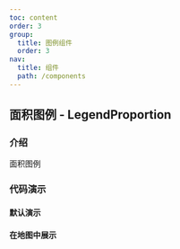 ```yaml
---
toc: content
order: 3
group:
  title: 图例组件
  order: 3
nav:
  title: 组件
  path: /components
---
```


## 面积图例 - LegendProportion

### 介绍

面积图例

### 代码演示

#### 默认演示

<code src="./demos/default.tsx" defaultShowCode></code>

#### 在地图中展示

<code src="./demos/map-default.tsx" compact defaultShowCode></code>

<API></API>
